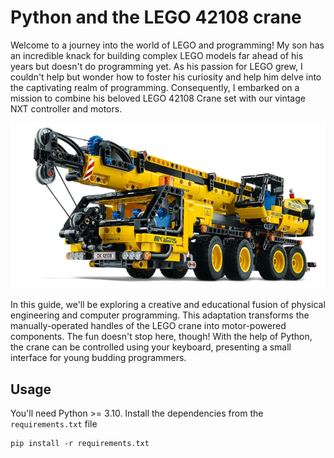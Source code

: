 # Python and the LEGO 42108 crane

Welcome to a journey into the world of LEGO and programming!
My son has an incredible knack for building complex LEGO models far ahead of his years but doesn't do programming yet.
As his passion for LEGO grew, I couldn't help but wonder how to foster his curiosity and help him delve into
the captivating realm of programming.
Consequently, I embarked on a mission to combine his beloved LEGO 42108 Crane set with our vintage NXT controller and motors.

![LEGO crane](original_crane.png)

In this guide, we'll be exploring a creative and educational fusion of physical engineering and computer programming.
This adaptation transforms the manually-operated handles of the LEGO crane into motor-powered components.
The fun doesn't stop here, though!
With the help of Python, the crane can be controlled using your keyboard,
presenting a small interface for young budding programmers.

## Usage

You'll need Python >= 3.10. Install the dependencies from the `requirements.txt` file

```shell
pip install -r requirements.txt
```